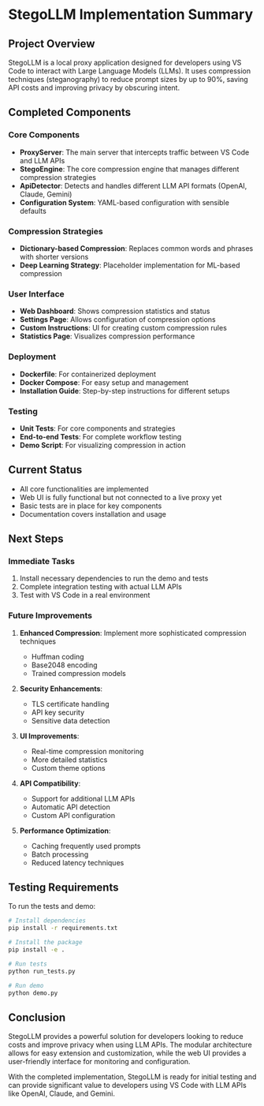 # StegoLLM Implementation Summary

## Project Overview
StegoLLM is a local proxy application designed for developers using VS Code to interact with Large Language Models (LLMs). It uses compression techniques (steganography) to reduce prompt sizes by up to 90%, saving API costs and improving privacy by obscuring intent.

## Completed Components

### Core Components
- **ProxyServer**: The main server that intercepts traffic between VS Code and LLM APIs
- **StegoEngine**: The core compression engine that manages different compression strategies
- **ApiDetector**: Detects and handles different LLM API formats (OpenAI, Claude, Gemini)
- **Configuration System**: YAML-based configuration with sensible defaults

### Compression Strategies
- **Dictionary-based Compression**: Replaces common words and phrases with shorter versions
- **Deep Learning Strategy**: Placeholder implementation for ML-based compression

### User Interface
- **Web Dashboard**: Shows compression statistics and status
- **Settings Page**: Allows configuration of compression options
- **Custom Instructions**: UI for creating custom compression rules
- **Statistics Page**: Visualizes compression performance

### Deployment
- **Dockerfile**: For containerized deployment
- **Docker Compose**: For easy setup and management
- **Installation Guide**: Step-by-step instructions for different setups

### Testing
- **Unit Tests**: For core components and strategies
- **End-to-end Tests**: For complete workflow testing
- **Demo Script**: For visualizing compression in action

## Current Status
- All core functionalities are implemented
- Web UI is fully functional but not connected to a live proxy yet
- Basic tests are in place for key components
- Documentation covers installation and usage

## Next Steps

### Immediate Tasks
1. Install necessary dependencies to run the demo and tests
2. Complete integration testing with actual LLM APIs
3. Test with VS Code in a real environment

### Future Improvements
1. **Enhanced Compression**: Implement more sophisticated compression techniques
   - Huffman coding
   - Base2048 encoding
   - Trained compression models

2. **Security Enhancements**:
   - TLS certificate handling
   - API key security
   - Sensitive data detection

3. **UI Improvements**:
   - Real-time compression monitoring
   - More detailed statistics
   - Custom theme options

4. **API Compatibility**:
   - Support for additional LLM APIs
   - Automatic API detection
   - Custom API configuration

5. **Performance Optimization**:
   - Caching frequently used prompts
   - Batch processing
   - Reduced latency techniques

## Testing Requirements
To run the tests and demo:

```bash
# Install dependencies
pip install -r requirements.txt

# Install the package
pip install -e .

# Run tests
python run_tests.py

# Run demo
python demo.py
```

## Conclusion
StegoLLM provides a powerful solution for developers looking to reduce costs and improve privacy when using LLM APIs. The modular architecture allows for easy extension and customization, while the web UI provides a user-friendly interface for monitoring and configuration.

With the completed implementation, StegoLLM is ready for initial testing and can provide significant value to developers using VS Code with LLM APIs like OpenAI, Claude, and Gemini.